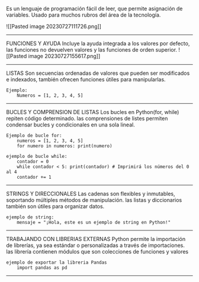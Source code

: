 Es un lenguaje de programación fácil de leer, que permite asignación de variables. Usado para muchos rubros del área de la tecnología.

![[Pasted image 20230727111726.png]]
***
FUNCIONES Y AYUDA
Incluye la ayuda integrada a los valores por defecto, las funciones no devuelven valores y las funciones de orden superior.
![[Pasted image 20230727155617.png]]
***
LISTAS
Son secuencias ordenadas de valores que pueden ser modificados e indexados, también ofrecen funciones útiles para manipularlas.

	Ejemplo:
		Numeros = [1, 2, 3, 4, 5]


***
BUCLES Y COMPRENSION DE LISTAS
Los bucles en Python(for, while) repiten código determinado. las comprensiones de listes permiten condensar bucles y condicionales en una sola lineal. 

	Ejemplo de bucle for:
		numeros = [1, 2, 3, 4, 5] 
		for numero in numeros: print(numero)

	ejemplo de bucle while:
		contador = 0 
		while contador < 5: print(contador) # Imprimirá los números del 0 al 4
		contador += 1
***
STRINGS Y DIRECCIONALES
Las cadenas son flexibles y inmutables, soportando múltiples métodos de manipulación. las listas y diccionarios también son útiles para organizar datos.

	ejemplo de string:
		mensaje = "¡Hola, este es un ejemplo de string en Python!"
***
TRABAJANDO CON LIBRERIAS EXTERNAS
Python permite la importación de librerías, ya sea estándar o personalizadas a través de importaciones. las librería contienen módulos que son colecciones de funciones y valores

	ejemplo de exportar la libreria Pandas
		import pandas as pd
***

